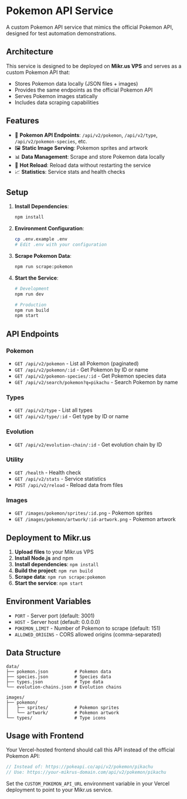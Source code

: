 # Pokemon API Service

A custom Pokemon API service that mimics the official Pokemon API, designed for test automation demonstrations.

## Architecture

This service is designed to be deployed on **Mikr.us VPS** and serves as a custom Pokemon API that:
- Stores Pokemon data locally (JSON files + images)
- Provides the same endpoints as the official Pokemon API
- Serves Pokemon images statically
- Includes data scraping capabilities

## Features

- 🎯 **Pokemon API Endpoints**: `/api/v2/pokemon`, `/api/v2/type`, `/api/v2/pokemon-species`, etc.
- 🖼️ **Static Image Serving**: Pokemon sprites and artwork
- 📊 **Data Management**: Scrape and store Pokemon data locally
- 🔄 **Hot Reload**: Reload data without restarting the service
- 📈 **Statistics**: Service stats and health checks

## Setup

1. **Install Dependencies**:
   ```bash
   npm install
   ```

2. **Environment Configuration**:
   ```bash
   cp .env.example .env
   # Edit .env with your configuration
   ```

3. **Scrape Pokemon Data**:
   ```bash
   npm run scrape:pokemon
   ```

4. **Start the Service**:
   ```bash
   # Development
   npm run dev
   
   # Production
   npm run build
   npm start
   ```

## API Endpoints

### Pokemon
- `GET /api/v2/pokemon` - List all Pokemon (paginated)
- `GET /api/v2/pokemon/:id` - Get Pokemon by ID or name
- `GET /api/v2/pokemon-species/:id` - Get Pokemon species data
- `GET /api/v2/search/pokemon?q=pikachu` - Search Pokemon by name

### Types
- `GET /api/v2/type` - List all types
- `GET /api/v2/type/:id` - Get type by ID or name

### Evolution
- `GET /api/v2/evolution-chain/:id` - Get evolution chain by ID

### Utility
- `GET /health` - Health check
- `GET /api/v2/stats` - Service statistics
- `POST /api/v2/reload` - Reload data from files

### Images
- `GET /images/pokemon/sprites/:id.png` - Pokemon sprites
- `GET /images/pokemon/artwork/:id-artwork.png` - Pokemon artwork

## Deployment to Mikr.us

1. **Upload files** to your Mikr.us VPS
2. **Install Node.js** and npm
3. **Install dependencies**: `npm install`
4. **Build the project**: `npm run build`
5. **Scrape data**: `npm run scrape:pokemon`
6. **Start the service**: `npm start`

## Environment Variables

- `PORT` - Server port (default: 3001)
- `HOST` - Server host (default: 0.0.0.0)
- `POKEMON_LIMIT` - Number of Pokemon to scrape (default: 151)
- `ALLOWED_ORIGINS` - CORS allowed origins (comma-separated)

## Data Structure

```
data/
├── pokemon.json          # Pokemon data
├── species.json          # Species data
├── types.json            # Type data
└── evolution-chains.json # Evolution chains

images/
├── pokemon/
│   ├── sprites/          # Pokemon sprites
│   └── artwork/          # Pokemon artwork
└── types/                # Type icons
```

## Usage with Frontend

Your Vercel-hosted frontend should call this API instead of the official Pokemon API:

```javascript
// Instead of: https://pokeapi.co/api/v2/pokemon/pikachu
// Use: https://your-mikrus-domain.com/api/v2/pokemon/pikachu
```

Set the `CUSTOM_POKEMON_API_URL` environment variable in your Vercel deployment to point to your Mikr.us service.
